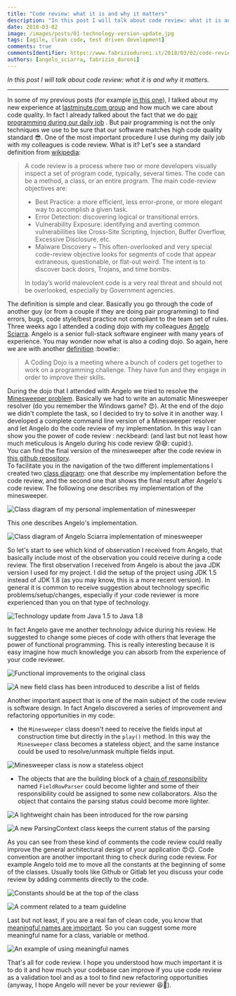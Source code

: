 ```yaml
---
title: "Code review: what it is and why it matters"
description: "In this post I will talk about code review: what it is and why it matters."
date: 2018-03-02
image: /images/posts/01-technology-version-update.jpg
tags: [agile, clean code, test driven development]
comments: true
commentsIdentifier: https://www.fabrizioduroni.it/2018/03/02/code-review-whats-it-is-and-why-it-is-important/
authors: [angelo_sciarra, fabrizio_duroni]
---
```


*In this post I will talk about code review: what it is and why it matters.*

---

In some of my previous posts (for example [in this one](/2017/09/11/clean-code-meaningful-names/ "clean code meaningful names")), I talked about my
new experience at [lastminute.com group](https://lmgroup.lastminute.com/ "lastminute.com group") and how much we care
about code quality. In fact I already talked about the fact that we
do [pair programming during our daily job](/2018/01/16/ide-refactoring-android-studio-xcode-appcode-webstorm-jetbrains/ "pair programming")
. But pair programming is not the only techniques we use to be sure that our software matches high code quality
standard :sunglasses:. One of the most important procedure I use during my daily job with my colleagues is code review.
What is it? Let's see a standard definition from [wikipedia](https://en.wikipedia.org/wiki/Code_review "code review"):

> A code review is a process where two or more developers visually inspect a set of program code, typically, several times. The code can be a method, a class, or an entire program. The main code-review objectives are:
>
>* Best Practice: a more efficient, less error-prone, or more elegant way to accomplish a given task.
>* Error Detection: discovering logical or transitional errors.
>* Vulnerability Exposure: identifying and averting common vulnerabilities like Cross-Site Scripting, Injection, Buffer Overflow, Excessive Disclosure, etc.
>* Malware Discovery ~ This often-overlooked and very special code-review objective looks for segments of code that appear extraneous, questionable, or flat-out weird. The intent is to discover back doors, Trojans, and time bombs.
>
>In today’s world malevolent code is a very real threat and should not be overlooked, especially by Government agencies.

The definition is simple and clear. Basically you go through the code of another guy (or from a couple if they are doing
pair programming) to find errors, bugs, code style/best practice not compliant to the team set of rules.  
Three weeks ago I attended a coding dojo with my
colleagues [Angelo Sciarra](https://www.linkedin.com/in/angelosciarra/ "Angelo Sciarra"). Angelo is a senior full-stack
software engineer with many years of experience. You may wonder now what is also a coding dojo. So again, here we are
with another [definition](http://codingdojo.org/WhatIsCodingDojo/ "coding dojo") :bowtie::

> A Coding Dojo is a meeting where a bunch of coders get together to work on a programming challenge. They have fun and they engage in order to improve their skills.

During the dojo that I attended with Angelo we tried to resolve
the [Minesweeper problem](http://codingdojo.org/kata/Minesweeper/ "Minesweeper"). Basically we had to write an automatic
Minesweeper resolver (do you remember the Windows game? :heart_eyes:). At the end of the dojo we didn't complete the
task, so I decided to try to solve it in another way. I developed a complete command line version of a Minesweeper
resolver and let Angelo do the code review of my implementation. In this way I can show you the power of code review :
neckbeard: (and last but not least how much meticulous is Angelo during his code review :cold_sweat::sweat_smile::
cupid:).  
You can find the final version of the minesweeper after the code review
in [this github repository](https://github.com/chicio/Katas/tree/master/minesweeper/java-minesweeper).  
To facilitate you in the navigation of the two different implementations I created
two [class diagram](https://en.wikipedia.org/wiki/Class_diagram "class diagram"): one that describe my implementation
before the code review, and the second one that shows the final result after Angelo's code review. The following one
describes my implementation of the minesweeper.

![Class diagram of my personal implementation of minesweeper](/images/posts/minesweeper-fabrizio.jpg)

This one describes Angelo's implementation.

![Class diagram of Angelo Sciarra implementation of minesweeper](/images/posts/minesweeper-angelo.jpg)

So let's start to see which kind of observation I received from Angelo, that basically include most of the observation
you could receive during a code review. The first observation I received from Angelo is about the java JDK version I
used for my project. I did the setup of the project using JDK 1.5 instead of JDK 1.8 (as you may know, this is a more
recent version). In general it is common to receive suggestion about technology specific problems/setup/changes,
especially if your code reviewer is more experienced than you on that type of technology.

![Technology update from Java 1.5 to Java 1.8](/images/posts/01-technology-version-update.jpg)

In fact Angelo gave me another technology advice during his review. He suggested to change some pieces of code with
others that leverage the power of functional programming. This is really interesting because it is easy imagine how much
knowledge you can absorb from the experience of your code reviewer.

![Functional improvements to the original class](/images/posts/03-functional-field.jpg)

![A new field class has been introduced to describe a list of fields](/images/posts/04-new-fields-class.jpg)

Another important aspect that is one of the main subject of the code review is software design. In fact Angelo
discovered a series of improvement and refactoring opportunities in my code:

* the `Minesweeper` class doesn't need to receive the fields input at construction time but directly in the `play()`
  method. In this way the `Minesweeper` class becomes a stateless object, and the same instance could be used to
  resolve/unmask multiple fields input.

![Minesweeper class is now a stateless object](/images/posts/02-minesweeper-fields-as-parameter.jpg)

* The objects that are the building block of
  a [chain of responsibility](https://en.wikipedia.org/wiki/Chain-of-responsibility_pattern "chain of responsability")
  named `FieldRowParser` could become lighter and some of their responsibility could be assigned to some new
  collaborators. Also the object that contains the parsing status could become more lighter.

![A lightweight chain has been introduced for the row parsing](/images/posts/05-lightweight-chain.jpg)

![A new ParsingContext class keeps the current status of the parsing](/images/posts/07-parsing-status-become-parsing-content-lightweight.jpg)

As you can see from these kind of comments the code review could really improve the general architectural design of your
application :heart_eyes::relieved:. Code convention are another important thing to check during code review. For example
Angelo told me to move all the constants at the beginning of some of the classes. Usually tools like Github or Gitlab
let you discuss your code review by adding comments directly to the code.

![Constants should be at the top of the class](/images/posts/08-constants-beginning-of-file.jpg)

![A comment related to a team guideline](/images/posts/06-guidelines.jpg)

Last but not least, if you are a real fan of clean code, you know
that [meaningful names are important](/2017/09/11/clean-code-meaningful-names/ "clean code meaningful names"). So
you can suggest some more meaningful name for a class, variable or method.

![An example of using meaningful names](/images/posts/10-rename-masker.jpg)

That's all for code review. I hope you understood how much important it is to do it and how much your codebase can
improve if you use code review as a validation tool and as a tool to find new refactoring opportunities (anyway, I hope
Angelo will never be your reviewer :laughing::sparkling_heart:).
